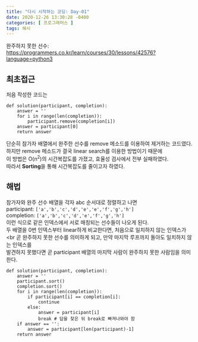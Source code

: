 ```yaml
---
title: "다시 시작하는 코딩: Day-01"
date: 2020-12-26 13:30:28 -0400
categories: [ 프로그래머스 ]
tags: 해시
---
```


완주하지 못한 선수: https://programmers.co.kr/learn/courses/30/lessons/42576?language=python3

최초접근
--------
처음 작성한 코드는
```
def solution(participant, completion):
    answer = ''
    for i in range(len(completion)):
        participant.remove(completion[i])
    answer = participant[0]
    return answer
```
단순히 참가자 배열에서 완주한 선수를 remove 메소드를 이용하여 제거하는 코드였다.<br>
하지만 remove 메소드가 결국 linear search를 이용한 방법이기 때문에<br>
이 방법은 O(n<sup>2</sup>)의 시간복잡도를 가졌고, 효율성 검사에서 전부 실패하였다.<br>
따라서 **Sorting**을 통해 시간복잡도를 줄이고자 하였다.

해법
------
참가자와 완주 선수 배열을 각자 abc 순서대로 정렬하고 나면<br>
participant: `['a','b','c','d','e','e','f','g','h']`<br>
completion:  `['a','b','c','d','e','f','g','h']`<br>
이런 식으로 같은 인덱스에서 서로 매칭되는 선수들이 나오게 된다.<br>
두 배열을 0번 인덱스부터 linear하게 비교한다면, 처음으로 일치하지 않는 인덱스가<br
곧 완주하지 못한 선수를 의미하게 되고, 만약 마지막 루프까지 돌아도 일치하지 않는 인덱스를<br>
발견하지 못했다면 곧 participant 배열의 마지막 사람이 완주하지 못한 사람임을 의미한다.
```
def solution(participant, completion):
    answer = ''
    participant.sort()
    completion.sort()
    for i in range(len(completion)):
        if participant[i] == completion[i]:
            continue
        else:
            answer = participant[i]
            break # 답을 찾은 뒤 break로 빠져나와야 함
    if answer == '':
        answer = participant[len(participant)-1]
    return answer
```
